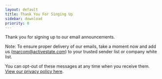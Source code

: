 ```yaml
---
layout: default
title: Thank You For Singing Up
sidebar: download
priority: 0
---
```


Thank you for signing up to our email announcements.

Note: To ensure proper delivery of our emails, take a moment now and add us
(marcom@activestate.com) to your trusted sender list or company white list.

You can opt-out of these messages at any time when you receive them. [View our
privacy policy here](/privacy).
